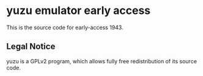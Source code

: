 yuzu emulator early access
=============

This is the source code for early-access 1943.

## Legal Notice

yuzu is a GPLv2 program, which allows fully free redistribution of its source code.